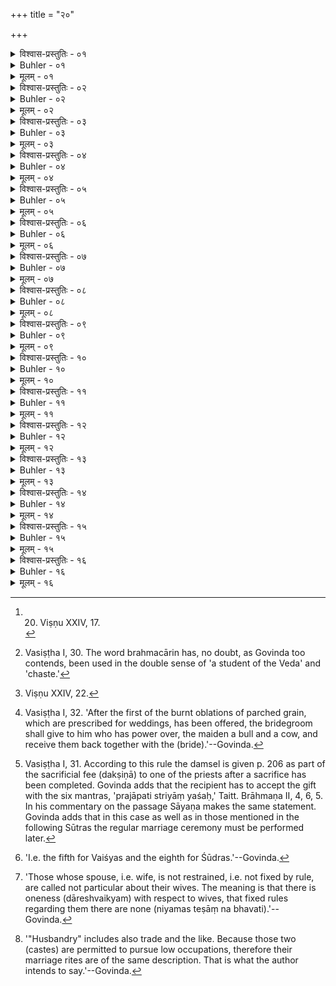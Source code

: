+++
title = "२०"

+++

<details><summary>विश्वास-प्रस्तुतिः - ०१</summary>

०१  अष्टौ विवाहाः ॥
</details>

<details><summary>Buhler - ०१</summary>

1. (There are) eight marriage-rites. [^1] 


[^1]:  20. Viṣṇu XXIV, 17.
</details>

<details><summary>मूलम् - ०१</summary>

०१  अष्टौ विवाहाः ॥
</details>

<details><summary>विश्वास-प्रस्तुतिः - ०२</summary>

०२  श्रुतशीले विज्ञाय ब्रह्मचारिणे ऽर्थिने दीयते स ब्राह्मः ॥
</details>

<details><summary>Buhler - ०२</summary>

2. If (the father) gives (his daughter) to a student (who has not broken his vow of chastity and) who asks for her, after fully enquiring into his learning and character, that (is) the rite .of Brahman (brāhma). [^2] 


[^2]:  Vasiṣṭha I, 30. The word brahmacārin has, no doubt, as Govinda too contends, been used in the double sense of 'a student of the Veda' and 'chaste.'
</details>

<details><summary>मूलम् - ०२</summary>

०२  श्रुतशीले विज्ञाय ब्रह्मचारिणे ऽर्थिने दीयते स ब्राह्मः ॥
</details>

<details><summary>विश्वास-प्रस्तुतिः - ०३</summary>

०३  आच्छाद्यालंकृत्य । एषा सह धर्मश्[k: धर्मं]चर्यताम् इति । प्राजाप्त्यः ॥
</details>

<details><summary>Buhler - ०३</summary>

3. If (the father gives his daughter away) after clothing her and decking her with ornaments, (saying) 'That (is thy wife), fulfil the law (with her),' that (is) the rite of Prajāpati (prājāpatya). [^3] 


[^3]:  Viṣṇu XXIV, 22.
</details>

<details><summary>मूलम् - ०३</summary>

०३  आच्छाद्यालंकृत्य । एषा सह धर्मश्[k: धर्मं]चर्यताम् इति । प्राजाप्त्यः ॥
</details>

<details><summary>विश्वास-प्रस्तुतिः - ०४</summary>

०४  पूर्वां लाजाहुतिं हुत्वा गोभ्यां सहार्षः ॥ [k:पूर्वां लाजाहुतिं हुत्वा गोमिथुनं कन्यावते दत्त्वा ग्रहणमार्षः]
</details>

<details><summary>Buhler - ०४</summary>

4. If (the bridegroom) after offering the first burnt oblation of parched grain (receives the maiden) for a bull and a cow, that is the rite of the Ṛṣis (ārsha). [^4] 


[^4]:  Vasiṣṭha I, 32. 'After the first of the burnt oblations of parched grain, which are prescribed for weddings, has been offered, the bridegroom shall give to him who has power over, the maiden a bull and a cow, and receive them back together with the (bride).'--Govinda.
</details>

<details><summary>मूलम् - ०४</summary>

०४  पूर्वां लाजाहुतिं हुत्वा गोभ्यां सहार्षः ॥ [k:पूर्वां लाजाहुतिं हुत्वा गोमिथुनं कन्यावते दत्त्वा ग्रहणमार्षः]
</details>

<details><summary>विश्वास-प्रस्तुतिः - ०५</summary>

०५  दक्षिणासु नीयमानास्व् अन्तर्वेद्य् ऋत्विजे स दैवः ॥
</details>

<details><summary>Buhler - ०५</summary>

5. If (a maiden is given) to an officiating priest within the sacrificial enclosure, while the presents are being taken away, that (is) the rite of the gods (daiva). [^5] 


[^5]:  Vasiṣṭha I, 31. According to this rule the damsel is given p. 206 as part of the sacrificial fee (dakṣiṇā) to one of the priests after a sacrifice has been completed. Govinda adds that the recipient has to accept the gift with the six mantras, 'prajāpati striyāṃ yaśaḥ,' Taitt. Brāhmaṇa II, 4, 6, 5. In his commentary on the passage Sāyaṇa makes the same statement. Govinda adds that in this case as well as in those mentioned in the following Sūtras the regular marriage ceremony must be performed later.
</details>

<details><summary>मूलम् - ०५</summary>

०५  दक्षिणासु नीयमानास्व् अन्तर्वेद्य् ऋत्विजे स दैवः ॥
</details>

<details><summary>विश्वास-प्रस्तुतिः - ०६</summary>

०६  धनेनोपतोष्यासुरः ॥ [k: सकामेन सकामाया मिथस्संयोगो गान्धर्वः]
</details>

<details><summary>Buhler - ०६</summary>

6. Vasiṣṭha I, 33,
</details>

<details><summary>मूलम् - ०६</summary>

०६  धनेनोपतोष्यासुरः ॥ [k: सकामेन सकामाया मिथस्संयोगो गान्धर्वः]
</details>

<details><summary>विश्वास-प्रस्तुतिः - ०७</summary>

०७  सकामेन सकामाया मिथः संयोगो गान्धर्वः ॥ [k:धनेनोपतोष्यासुरः]
</details>

<details><summary>Buhler - ०७</summary>

7. Vasiṣṭha I, 35.
</details>

<details><summary>मूलम् - ०७</summary>

०७  सकामेन सकामाया मिथः संयोगो गान्धर्वः ॥ [k:धनेनोपतोष्यासुरः]
</details>

<details><summary>विश्वास-प्रस्तुतिः - ०८</summary>

०८  प्रसह्य हरणाद् राक्षसः ॥
</details>

<details><summary>Buhler - ०८</summary>

8. Vasiṣṭha I, 34.
</details>

<details><summary>मूलम् - ०८</summary>

०८  प्रसह्य हरणाद् राक्षसः ॥
</details>

<details><summary>विश्वास-प्रस्तुतिः - ०९</summary>

०९  सुप्तां मत्तां प्रमत्तां वोपगच्छेद् इति पैशाचः ॥
</details>

<details><summary>Buhler - ०९</summary>

9. Viṣṇu XXIV, 26.
</details>

<details><summary>मूलम् - ०९</summary>

०९  सुप्तां मत्तां प्रमत्तां वोपगच्छेद् इति पैशाचः ॥
</details>

<details><summary>विश्वास-प्रस्तुतिः - १०</summary>

१०  तेषां चत्वारः पूर्वे ब्राह्मणस्य तेष्व् अपि पूर्वः पूर्वःश्रेयान् ॥
</details>

<details><summary>Buhler - १०</summary>

10. Viṣṇu XXIV, 27.
</details>

<details><summary>मूलम् - १०</summary>

१०  तेषां चत्वारः पूर्वे ब्राह्मणस्य तेष्व् अपि पूर्वः पूर्वःश्रेयान् ॥
</details>

<details><summary>विश्वास-प्रस्तुतिः - ११</summary>

११  उत्तरेषाम् उत्तर उत्तरः पापीयान् ॥ [k: उत्तरोत्तरः]
</details>

<details><summary>Buhler - ११</summary>

11. Among the (four) later (named rites) each succeeding one is more sinful (than the preceding ones).
</details>

<details><summary>मूलम् - ११</summary>

११  उत्तरेषाम् उत्तर उत्तरः पापीयान् ॥ [k: उत्तरोत्तरः]
</details>

<details><summary>विश्वास-प्रस्तुतिः - १२</summary>

१२  अत्रापि षष्ठसप्तमौ क्षत्रधर्मानुगतौ तत्प्रत्ययत्वात् क्षत्रस्य ॥
</details>

<details><summary>Buhler - १२</summary>

12. Viṣṇu XXIV, 28; Vasiṣṭha I, 29, 34. The meaning of the last clause is that as, according to I, 10, 18, 3, Brahman placed power in the Kṣatriyas, they may adopt marriage rites by which a disregard of conventionalities or strength is displayed.
</details>

<details><summary>मूलम् - १२</summary>

१२  अत्रापि षष्ठसप्तमौ क्षत्रधर्मानुगतौ तत्प्रत्ययत्वात् क्षत्रस्य ॥
</details>

<details><summary>विश्वास-प्रस्तुतिः - १३</summary>

१३  पञ्चमाष्टमौ वैश्यशूद्राणाम् ॥
</details>

<details><summary>Buhler - १३</summary>

13. The fifth and the eighth (are lawful) for Vaiśyas and Śūdras. [^6] 


[^6]:  'I.e. the fifth for Vaiśyas and the eighth for Śūdras.'--Govinda.
</details>

<details><summary>मूलम् - १३</summary>

१३  पञ्चमाष्टमौ वैश्यशूद्राणाम् ॥
</details>

<details><summary>विश्वास-प्रस्तुतिः - १४</summary>

१४  अयन्त्रितकलत्रा हि वैश्यशूद्रा भवन्ति ॥
</details>

<details><summary>Buhler - १४</summary>

14. For Vaiśyas and Śūdras are not particular about their wives, [^7] 


[^7]:  'Those whose spouse, i.e. wife, is not restrained, i.e. not fixed by rule, are called not particular about their wives. The meaning is that there is oneness (dāreshvaikyam) with respect to wives, that fixed rules regarding them there are none (niyamas teṣāṃ na bhavati).'--Govinda.
</details>

<details><summary>मूलम् - १४</summary>

१४  अयन्त्रितकलत्रा हि वैश्यशूद्रा भवन्ति ॥
</details>

<details><summary>विश्वास-प्रस्तुतिः - १५</summary>

१५  कर्षणशुश्रूषाधिकृतत्वात् ॥
</details>

<details><summary>Buhler - १५</summary>

15. Because they are allowed (to subsist by such low occupations as) husbandry and service. [^8] 


[^8]:  '"Husbandry" includes also trade and the like. Because those two (castes) are permitted to pursue low occupations, therefore their marriage rites are of the same description. That is what the author intends to say.'--Govinda.
</details>

<details><summary>मूलम् - १५</summary>

१५  कर्षणशुश्रूषाधिकृतत्वात् ॥
</details>

<details><summary>विश्वास-प्रस्तुतिः - १६</summary>

१६  गान्धर्वम् अप्य् एके प्रशंसन्ति सर्वेषां स्नेहानुगतत्वात् ॥
</details>

<details><summary>Buhler - १६</summary>

16. Some recommend the Gāndharva rite for all (castes), because it is based on (mutual) affection.
</details>

<details><summary>मूलम् - १६</summary>

१६  गान्धर्वम् अप्य् एके प्रशंसन्ति सर्वेषां स्नेहानुगतत्वात् ॥
</details>
